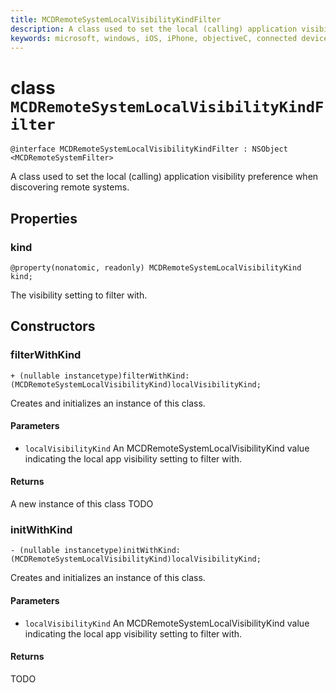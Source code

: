 ```yaml
---
title: MCDRemoteSystemLocalVisibilityKindFilter
description: A class used to set the local (calling) application visibility preference when discovering remote systems.
keywords: microsoft, windows, iOS, iPhone, objectiveC, connected devices, Project Rome
---
```


# class `MCDRemoteSystemLocalVisibilityKindFilter` 

```
@interface MCDRemoteSystemLocalVisibilityKindFilter : NSObject <MCDRemoteSystemFilter>
```  

A class used to set the local (calling) application visibility preference when discovering remote systems.

## Properties

### kind
`@property(nonatomic, readonly) MCDRemoteSystemLocalVisibilityKind kind;`

The visibility setting to filter with.

## Constructors

### filterWithKind
`+ (nullable instancetype)filterWithKind:(MCDRemoteSystemLocalVisibilityKind)localVisibilityKind;`

Creates and initializes an instance of this class.

#### Parameters
* `localVisibilityKind` An MCDRemoteSystemLocalVisibilityKind value indicating the local app visibility setting to filter with.

#### Returns
A new instance of this class TODO

### initWithKind
`- (nullable instancetype)initWithKind:(MCDRemoteSystemLocalVisibilityKind)localVisibilityKind;`

Creates and initializes an instance of this class.

#### Parameters
* `localVisibilityKind` An MCDRemoteSystemLocalVisibilityKind value indicating the local app visibility setting to filter with.

#### Returns
TODO